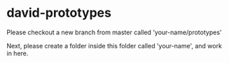 # david-prototypes

Please checkout a new branch from master called 'your-name/prototypes'

Next, please create a folder inside this folder called 'your-name', and work in here.


